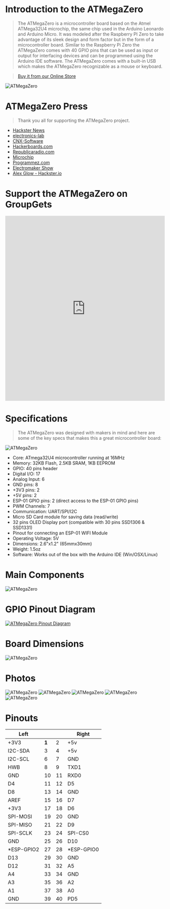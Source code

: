 # Introduction to the ATMegaZero

> The ATMegaZero is a microcontroller board based on the Atmel ATMega32U4 microchip, the same chip used in the Arduino Leonardo and Arduino Micro. It was modeled after the Raspberry PI Zero to take advantage of its sleek design and form factor but in the form of a microcontroller board.
Similar to the Raspberry Pi Zero the ATMegaZero comes with 40 GPIO pins that can be used as input or output for interfacing devices and can be programmed using the Arduino IDE software. The ATMegaZero comes with a built-in USB which makes the ATMegaZero recognizable as a mouse or keyboard.

> [Buy it from our Online Store](https://shop.atmegazero.com)

![ATMegaZero](./media/atmegazero_vector_board.png ':size=80%')

# ATMegaZero Press
> Thank you all for supporting the ATMegaZero project.
* [Hackster News](https://www.hackster.io/news/atmega32u4-raspberry-pi-zero-form-factor-atmegazero-3baa0edc65ef)
* [electronics-lab](https://www.electronics-lab.com/meet-the-atmegazero-an-atmega32u4-with-a-raspberry-pi-zero-form-factor/)
* [CNX-Software](https://www.cnx-software.com/2020/09/10/buy-atmegazero-arduino-raspberry-pi-zero-board/)
* [Hackerboards.com](https://hackerboards.com/boards/atmegazero/)
* [Republicaradio.com](https://republicaradio.com/atmegazero/)
* [Microchip](https://www.microchip.com/en-us/about/blog/maker-space/july-hardware-roundup)
* [Programmez.com](https://www.programmez.com/actualites/atmegazero-sur-un-air-de-pi-zero-30891)
* [Electromaker Show](https://www.youtube.com/watch?v=Dg6jNsKS504)
* [Alex Glow - Hackster.io](https://youtu.be/Ul9aS_Bnx2c?t=137)

# Support the ATMegaZero on GroupGets
<iframe src="https://groupgets.com/widgets/campaign/822" frameborder="0" width="100%" height="585px"></iframe>

# Specifications
> The ATMegaZero was designed with makers in mind and here are some of the key
specs that makes this a great microcontroller board:

![ATMegaZero](./media/atmegazero_front_coin.jpg ':size=80%')

* Core: ATmega32U4 microcontroller running at 16MHz
* Memory: 32KB Flash, 2.5KB SRAM, 1KB EEPROM
* GPIO: 40 pins header
* Digital I/O: 17
* Analog Input: 6
* GND pins: 8
* +3V3 pins: 2
* +5V pins: 2
* ESP-01 GPIO pins: 2 (direct access to the ESP-01 GPIO pins)
* PWM Channels: 7
* Communication: UART/SPI/I2C
* Micro SD Card module for saving data (read/write)
* 32 pins OLED Display port (compatible with 30 pins SSD1306 & SSD1331)
* Pinout for connecting an ESP-01 WIFI Module
* Operating Voltage: 5V
* Dimensions: 2.6"x1.2" (65mmx30mm)
* Weight: 1.5oz
* Software: Works out of the box with the Arduino IDE (Win/OSX/Linux)

# Main Components
![ATMegaZero](./media/atmegazero_components.jpg)

# GPIO Pinout Diagram
[![ATMegaZero Pinout Diagram](./media/atmegazero_pinout_diagram.jpg ':size=80%')](https://atmegazero.com/media/atmegazero_pinout_diagram.jpg)

# Board Dimensions
![ATMegaZero](./media/atmegazero_dimensions.png)

# Photos
![ATMegaZero](./media/atmegazero_front_back.jpg)
![ATMegaZero](./media/atmegazero_raspberrypizero2.jpg)
![ATMegaZero](./media/atmegazero_esp01.jpg)
![ATMegaZero](./media/atmegazero_back_coin.jpg)
![ATMegaZero](./media/atmegazero_on_the_rock.jpg)

# Pinouts

| Left      |  |  | Right |
| --------- | - | - | ----- |
| +3V3 | **1** | 2 | +5v |
| I2C-SDA | 3 | 4 | +5v |
| I2C-SCL | 6 | 7 | GND |
| HWB | 8 | 9 | TXD1 |
| GND | 10 | 11 | RXD0 |
| D4 | 11 | 12 | D5 |
| D8 | 13 | 14 | GND |
| AREF | 15 | 16 | D7 |
| +3V3 | 17 | 18 | D6 |
| SPI-MOSI | 19 | 20 | GND |
| SPI-MISO | 21 | 22 | D9 |
| SPI-SCLK | 23 | 24 | SPI-CS0 |
| GND | 25 | 26 | D10 |
| *ESP-GPIO2 | 27 | 28 | *ESP-GPIO0 |
| D13 | 29 | 30 | GND |
| D12 | 31 | 32 | A5 |
| A4 | 33 | 34 | GND |
| A3 | 35 | 36 | A2 |
| A1 | 37 | 38 | A0 |
| GND | 39 | 40 | PD5 |